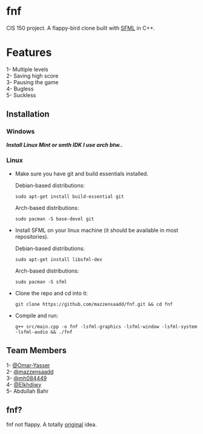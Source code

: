 # fnf 
CIS 150 project. A flappy-bird clone built with [SFML](https://github.com/SFML/SFML) in C++.

# Features

1- Multiple levels  
2- Saving high score  
3- Pausing the game  
4- Bugless  
5- Suckless

## Installation
### Windows
***Install Linux Mint or smth IDK I use arch btw..***
### Linux

 * Make sure you have git and build essentials installed.  
    
    Debian-based distributions:  
    ```shell
    sudo apt-get install build-essential git
    ```
    Arch-based distributions:   
     ```shell
     sudo pacman -S base-devel git
	 ```

 * Install SFML on your linux machine (it should be available in most repositories).  
   
   Debian-based distributions:
   ```shell
   sudo apt-get install libsfml-dev
   ```
   Arch-based distributions:
   ```shell
   sudo pacman -S sfml
   ```
 * Clone the repo and cd into it:
   ```shell
   git clone https://github.com/mazzensaadd/fnf.git && cd fnf
   ```
 * Compile and run:
   ```shell
   g++ src/main.cpp -o fnf -lsfml-graphics -lsfml-window -lsfml-system -lsfml-audio && ./fnf
   ```  
## Team Members
1- [@Omar-Yasser](https://github.com/Omar-Yasser)  
2- [@mazzensaadd](https://github.com/mazzensaadd)  
3- [@mh084449](https://github.com/mh084449)  
4- [@Elkhdiwy](https://github.com/Elkhdiwy)  
5- Abdullah Bahr

## fnf?
fnf not flappy. A totally [original](https://www.gnu.org/gnu/gnu-history.html) idea.
